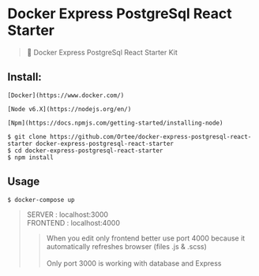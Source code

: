 # Docker Express PostgreSql React Starter

> :whale: Docker Express PostgreSql React Starter Kit

## Install:
```
[Docker](https://www.docker.com/)   
```
```
[Node v6.X](https://nodejs.org/en/)   
```
```
[Npm](https://docs.npmjs.com/getting-started/installing-node)   
```
```
$ git clone https://github.com/Ortee/docker-express-postgresql-react-starter docker-express-postgresql-react-starter
$ cd docker-express-postgresql-react-starter
$ npm install
```
## Usage
```
$ docker-compose up
```
> SERVER : localhost:3000 <br>
> FRONTEND : localhost:4000
>> When you edit only frontend better use port 4000 because it automatically refreshes browser (files .js & .scss)<br><br>
>> Only port 3000 is working with database and Express
